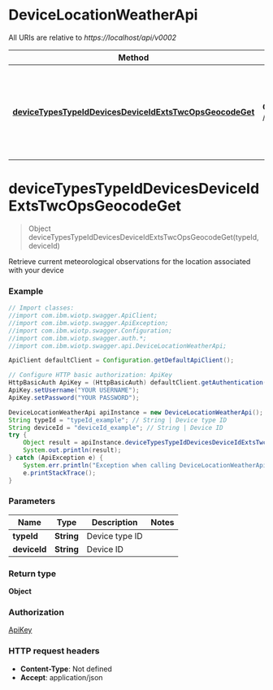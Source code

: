 # DeviceLocationWeatherApi

All URIs are relative to *https://localhost/api/v0002*

Method | HTTP request | Description
------------- | ------------- | -------------
[**deviceTypesTypeIdDevicesDeviceIdExtsTwcOpsGeocodeGet**](DeviceLocationWeatherApi.md#deviceTypesTypeIdDevicesDeviceIdExtsTwcOpsGeocodeGet) | **GET** /device/types/{typeId}/devices/{deviceId}/exts/twc/ops/geocode | Retrieve current meteorological observations for the location associated with your device


<a name="deviceTypesTypeIdDevicesDeviceIdExtsTwcOpsGeocodeGet"></a>
# **deviceTypesTypeIdDevicesDeviceIdExtsTwcOpsGeocodeGet**
> Object deviceTypesTypeIdDevicesDeviceIdExtsTwcOpsGeocodeGet(typeId, deviceId)

Retrieve current meteorological observations for the location associated with your device

### Example
```java
// Import classes:
//import com.ibm.wiotp.swagger.ApiClient;
//import com.ibm.wiotp.swagger.ApiException;
//import com.ibm.wiotp.swagger.Configuration;
//import com.ibm.wiotp.swagger.auth.*;
//import com.ibm.wiotp.swagger.api.DeviceLocationWeatherApi;

ApiClient defaultClient = Configuration.getDefaultApiClient();

// Configure HTTP basic authorization: ApiKey
HttpBasicAuth ApiKey = (HttpBasicAuth) defaultClient.getAuthentication("ApiKey");
ApiKey.setUsername("YOUR USERNAME");
ApiKey.setPassword("YOUR PASSWORD");

DeviceLocationWeatherApi apiInstance = new DeviceLocationWeatherApi();
String typeId = "typeId_example"; // String | Device type ID
String deviceId = "deviceId_example"; // String | Device ID
try {
    Object result = apiInstance.deviceTypesTypeIdDevicesDeviceIdExtsTwcOpsGeocodeGet(typeId, deviceId);
    System.out.println(result);
} catch (ApiException e) {
    System.err.println("Exception when calling DeviceLocationWeatherApi#deviceTypesTypeIdDevicesDeviceIdExtsTwcOpsGeocodeGet");
    e.printStackTrace();
}
```

### Parameters

Name | Type | Description  | Notes
------------- | ------------- | ------------- | -------------
 **typeId** | **String**| Device type ID |
 **deviceId** | **String**| Device ID |

### Return type

**Object**

### Authorization

[ApiKey](../README.md#ApiKey)

### HTTP request headers

 - **Content-Type**: Not defined
 - **Accept**: application/json

